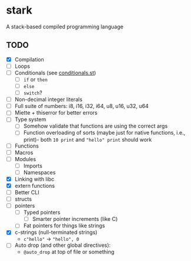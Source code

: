 # stark

A stack-based compiled programming language

## TODO

- [x] Compilation
- [ ] Loops
- [ ] Conditionals (see [conditionals.st](./examples/conditional.st))
    - [ ] `if` or `then`
    - [ ] `else`
    - [ ] `switch`? 
- [ ] Non-decimal integer literals
- [ ] Full suite of numbers: i8, i16, i32, i64, u8, u16, u32, u64
- [ ] Miette + thiserror for better errors
- [ ] Type system
    - [ ] Somehow validate that functions are using the correct args
    - [ ] Function overloading of sorts (maybe just for native functions,
      i.e., print)- both `10 print` and `"hello" print` should work
- [ ] Functions
- [ ] Macros
- [ ] Modules
    - [ ] Imports
    - [ ] Namespaces
- [x] Linking with libc
- [x] extern functions
- [ ] Better CLI
- [ ] structs
- [ ] pointers
    - [ ] Typed pointers
        - [ ] Smarter pointer increments (like C)
    - [ ] Fat pointers for things like strings
- [x] c-strings (null-terminated strings)
    - `c"hello"` -> `"hello", 0`
- [ ] Auto drop (and other global directives):
    - `@auto_drop` at top of file or something
